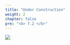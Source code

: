 ```yaml
---
title: "Under Construction"
weight: 2
chapter: false
pre: "<b> 7.2 </b>"
---
```


![](../../images/1/work.bmp)